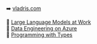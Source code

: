 ➡️ [vladris.com](https://vladris.com)

📕 [Large Language Models at Work](https://a.co/d/1EPbBji)<br/>
📕 [Data Engineering on Azure](https://www.manning.com/books/data-engineering-on-azure)<br/>
📕 [Programming with Types](https://www.manning.com/books/programming-with-types)
